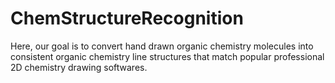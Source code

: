 # ChemStructureRecognition

Here, our goal is to convert hand drawn organic chemistry molecules into consistent organic chemistry line structures that match popular professional 2D chemistry drawing softwares.
